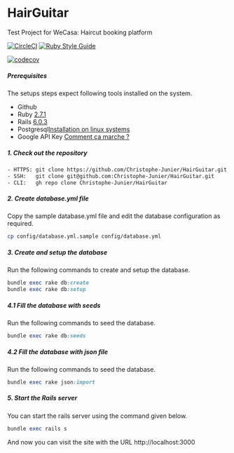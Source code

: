 
# HairGuitar

Test Project for WeCasa: Haircut booking platform

[![CircleCI](https://circleci.com/gh/Christophe-Junier/HairGuitar.svg?style=svg&circle-token=213527000e0c50498dd637b0ea77f7c7e586bacc)](https://circleci.com/gh/Christophe-Junier/HairGuitar)
[![Ruby Style Guide](https://img.shields.io/badge/code_style-rubocop-brightgreen.svg)](https://github.com/rubocop-hq/rubocop)

[![codecov](https://codecov.io/gh/Christophe-Junier/HairGuitar/branch/develop/graph/badge.svg)](https://codecov.io/gh/Christophe-Junier/HairGuitar)



##### Prerequisites

The setups steps expect following tools installed on the system.

- Github
- Ruby [2.7.1](https://www.ruby-lang.org/en/news/2020/03/31/ruby-2-7-1-released/)
- Rails [6.0.3](https://guides.rubyonrails.org/getting_started.html)
- Postgresql[Installation on linux systems](https://www.veremes.com/installation-postgresql-linux)
- Google API Key [Comment ça marche ?](https://developers.google.com/maps/documentation/javascript/get-api-key)


##### 1. Check out the repository

```bash
- HTTPS: git clone https://github.com/Christophe-Junier/HairGuitar.git
- SSH:   git clone git@github.com:Christophe-Junier/HairGuitar.git
- CLI:   gh repo clone Christophe-Junier/HairGuitar
```

##### 2. Create database.yml file

Copy the sample database.yml file and edit the database configuration as required.

```bash
cp config/database.yml.sample config/database.yml
```

##### 3. Create and setup the database

Run the following commands to create and setup the database.

```ruby
bundle exec rake db:create
bundle exec rake db:setup
```

##### 4.1 Fill the database with seeds

Run the following commands to seed the database.

```ruby
bundle exec rake db:seeds
```

##### 4.2 Fill the database with json file

Run the following commands to seed the database.

```ruby
bundle exec rake json:import
```

##### 5. Start the Rails server

You can start the rails server using the command given below.

```ruby
bundle exec rails s
```

And now you can visit the site with the URL http://localhost:3000
